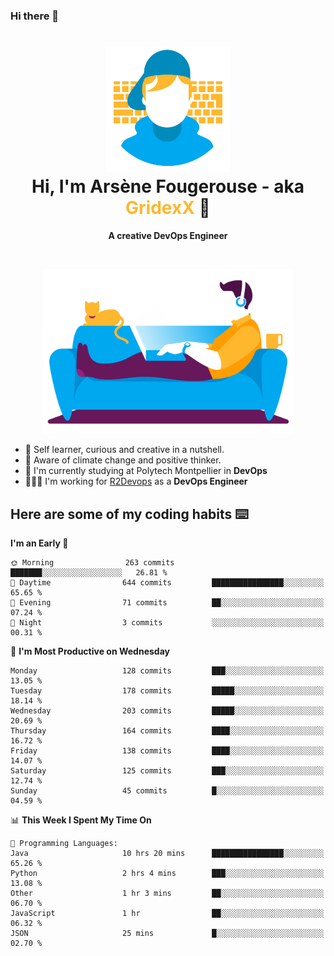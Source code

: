 ### Hi there 👋

<!--
**GridexX/gridexx** is a ✨ _special_ ✨ repository because its `README.md` (this file) appears on your GitHub profile.

Here are some ideas to get you started:

- 🔭 I’m currently working on ...
- 🌱 I’m currently learning ...
- 👯 I’m looking to collaborate on ...
- 🤔 I’m looking for help with ...
- 💬 Ask me about ...
- 📫 How to reach me: ...
- 😄 Pronouns: ...
- ⚡ Fun fact: ...
-->


<!-- Header -->
<h1 align="center">
  <img src="./images/user_profile.png" width="200">
  <br>
  Hi, I'm Arsène Fougerouse - aka <span style="color:#ffb72e">GridexX</span> 👋
</h1>


<p align="center">
  <b>A creative DevOps Engineer </b>
</p>
<br/>
<p align="center">
  <img src="./images/man_couch.png" width="400">
</p>

- 🎨 Self learner, curious and creative in a nutshell. 
- 🌱 Aware of climate change and positive thinker.
- 📕 I'm currently studying at Polytech Montpellier in **DevOps**
- 👨🏻‍💻 I'm working for [R2Devops](https://r2devops.io) as a **DevOps Engineer**


## Here are some of my coding habits ⌨️

<!-- Add a section about tech and Ops stack
  Like this one : https://github.com/Xanthus58#-tech-stack
-->
<!--START_SECTION:waka-->
**I'm an Early 🐤** 

```text
🌞 Morning                263 commits         ███████░░░░░░░░░░░░░░░░░░   26.81 % 
🌆 Daytime                644 commits         ████████████████░░░░░░░░░   65.65 % 
🌃 Evening                71 commits          ██░░░░░░░░░░░░░░░░░░░░░░░   07.24 % 
🌙 Night                  3 commits           ░░░░░░░░░░░░░░░░░░░░░░░░░   00.31 % 
```
📅 **I'm Most Productive on Wednesday** 

```text
Monday                   128 commits         ███░░░░░░░░░░░░░░░░░░░░░░   13.05 % 
Tuesday                  178 commits         █████░░░░░░░░░░░░░░░░░░░░   18.14 % 
Wednesday                203 commits         █████░░░░░░░░░░░░░░░░░░░░   20.69 % 
Thursday                 164 commits         ████░░░░░░░░░░░░░░░░░░░░░   16.72 % 
Friday                   138 commits         ████░░░░░░░░░░░░░░░░░░░░░   14.07 % 
Saturday                 125 commits         ███░░░░░░░░░░░░░░░░░░░░░░   12.74 % 
Sunday                   45 commits          █░░░░░░░░░░░░░░░░░░░░░░░░   04.59 % 
```


📊 **This Week I Spent My Time On** 

```text
💬 Programming Languages: 
Java                     10 hrs 20 mins      ████████████████░░░░░░░░░   65.26 % 
Python                   2 hrs 4 mins        ███░░░░░░░░░░░░░░░░░░░░░░   13.08 % 
Other                    1 hr 3 mins         ██░░░░░░░░░░░░░░░░░░░░░░░   06.70 % 
JavaScript               1 hr                ██░░░░░░░░░░░░░░░░░░░░░░░   06.32 % 
JSON                     25 mins             █░░░░░░░░░░░░░░░░░░░░░░░░   02.70 % 
```


<!--END_SECTION:waka-->
